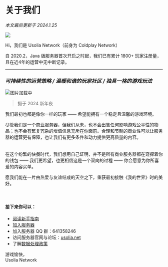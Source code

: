 # 关于我们

*本文最后更新于 2024.1.25*

![](https://assets-docs.usolia.net/docs.usolia.net/images/general/usolia-banner.png)

Hi，我们是 Usolia Network（前身为 Coldplay Network）

自 2020.2，Java 版服务器首次开启之时起，我们已有累计 1800+ 玩家注册量，且在近4年的运营中无中断记录。

----------


### *可持续性的运营策略 / 温暖和谐的玩家社区 / 独具一格的游戏玩法*

![图片加载中](https://assets-docs.usolia.net/docs.usolia.net/images/general/2024-new-year-eve.png)

> 摄于 2024 新年夜

我们最初也都是像你一样的玩家 —— 希望能拥有一个稳定且温馨的游戏环境。

尽管我们是一个商业服务器，但我们从未，也不会出售任何影响游戏公平性的物品；也不会有繁复冗杂的增值信息充斥在你面前。合理和节制的商业性可以让服务器的运营更有保障，也让我们有更多条件和动力提供更高质量的内容。
<br>
<br>
<br>
在这个纷繁的快餐时代，我们想用自己证明，并不是所有商业服务器都在窥探着你的钱包 —— 我们更希望，也更相信这是一个双向的过程 —— 你会愿意为你所喜爱的内容买单。

愿我们能在一片由热爱与友谊结成的天空之下，重获最初接触《我的世界》时的美好。
<br>
<br>
<br>

#### 接下来你可以：

 - [阅读新手指南](https://docs.usolia.net/#/docs/server/guides-new)
 - [加入服务器](https://docs.usolia.net/#/)
 - 加入服务器 QQ 群：641358246
 - 访问服务器官网与论坛：[usolia.net](https://usolia.net)
 - 了解[数据处理政策](https://docs.usolia.net/#/docs/server/privacy)


游戏愉快，
<br>
Usolia Network
